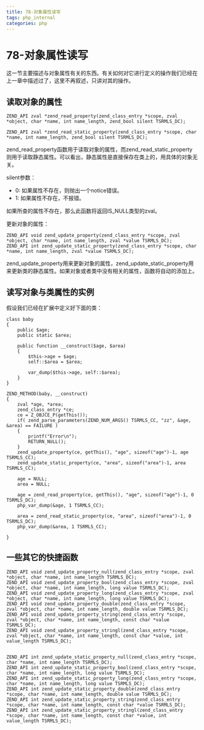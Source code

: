 ```yaml
---
title: 78-对象属性读写
tags: php_internal
categories: php
---
```


# 78-对象属性读写
这一节主要描述与对象属性有关的东西。有关如何对它进行定义的操作我们已经在上一章中描述过了，这里不再叙述，只讲对其的操作。
## 读取对象的属性

    ZEND_API zval *zend_read_property(zend_class_entry *scope, zval *object, char *name, int name_length, zend_bool silent TSRMLS_DC);

    ZEND_API zval *zend_read_static_property(zend_class_entry *scope, char *name, int name_length, zend_bool silent TSRMLS_DC);

zend_read_property函数用于读取对象的属性，而zend_read_static_property则用于读取静态属性。可以看出，静态属性是直接保存在类上的，用具体的对象无关。

silent参数：

- 0: 如果属性不存在，则抛出一个notice错误。
- 1: 如果属性不存在，不报错。

如果所查的属性不存在，那么此函数将返回IS_NULL类型的zval。

更新对象的属性：

    ZEND_API void zend_update_property(zend_class_entry *scope, zval *object, char *name, int name_length, zval *value TSRMLS_DC);
    ZEND_API int zend_update_static_property(zend_class_entry *scope, char *name, int name_length, zval *value TSRMLS_DC);

zend_update_property用来更新对象的属性，zend_update_static_property用来更新类的静态属性。如果对象或者类中没有相关的属性，函数将自动的添加上。
## 读写对象与类属性的实例

假设我们已经在扩展中定义好下面的类：

    class baby
    {
    	public $age;
    	public static $area;

    	public function __construct($age, $area)
    	{
    		$this->age = $age;
    		self::$area = $area;

    		var_dump($this->age, self::$area);
    	}
    }

    ZEND_METHOD(baby, __construct)
    {
    	zval *age, *area;
    	zend_class_entry *ce;
    	ce = Z_OBJCE_P(getThis());
    	if( zend_parse_parameters(ZEND_NUM_ARGS() TSRMLS_CC, "zz", &age, &area) == FAILURE )
    	{
    		printf("Error\n");
    		RETURN_NULL();
    	}
    	zend_update_property(ce, getThis(), "age", sizeof("age")-1, age TSRMLS_CC);
    	zend_update_static_property(ce, "area", sizeof("area")-1, area TSRMLS_CC);

    	age = NULL;
    	area = NULL;

    	age = zend_read_property(ce, getThis(), "age", sizeof("age")-1, 0 TSRMLS_DC);
    	php_var_dump(&age, 1 TSRMLS_CC);

    	area = zend_read_static_property(ce, "area", sizeof("area")-1, 0 TSRMLS_DC);
    	php_var_dump(&area, 1 TSRMLS_CC);

    }

## 一些其它的快捷函数

    ZEND_API void zend_update_property_null(zend_class_entry *scope, zval *object, char *name, int name_length TSRMLS_DC);
    ZEND_API void zend_update_property_bool(zend_class_entry *scope, zval *object, char *name, int name_length, long value TSRMLS_DC);
    ZEND_API void zend_update_property_long(zend_class_entry *scope, zval *object, char *name, int name_length, long value TSRMLS_DC);
    ZEND_API void zend_update_property_double(zend_class_entry *scope, zval *object, char *name, int name_length, double value TSRMLS_DC);
    ZEND_API void zend_update_property_string(zend_class_entry *scope, zval *object, char *name, int name_length, const char *value TSRMLS_DC);
    ZEND_API void zend_update_property_stringl(zend_class_entry *scope, zval *object, char *name, int name_length, const char *value, int value_length TSRMLS_DC);


    ZEND_API int zend_update_static_property_null(zend_class_entry *scope, char *name, int name_length TSRMLS_DC);
    ZEND_API int zend_update_static_property_bool(zend_class_entry *scope, char *name, int name_length, long value TSRMLS_DC);
    ZEND_API int zend_update_static_property_long(zend_class_entry *scope, char *name, int name_length, long value TSRMLS_DC);
    ZEND_API int zend_update_static_property_double(zend_class_entry *scope, char *name, int name_length, double value TSRMLS_DC);
    ZEND_API int zend_update_static_property_string(zend_class_entry *scope, char *name, int name_length, const char *value TSRMLS_DC);
    ZEND_API int zend_update_static_property_stringl(zend_class_entry *scope, char *name, int name_length, const char *value, int value_length TSRMLS_DC);

